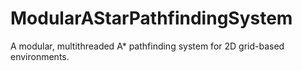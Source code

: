 # ModularAStarPathfindingSystem
A modular, multithreaded A* pathfinding system for 2D grid-based environments.
